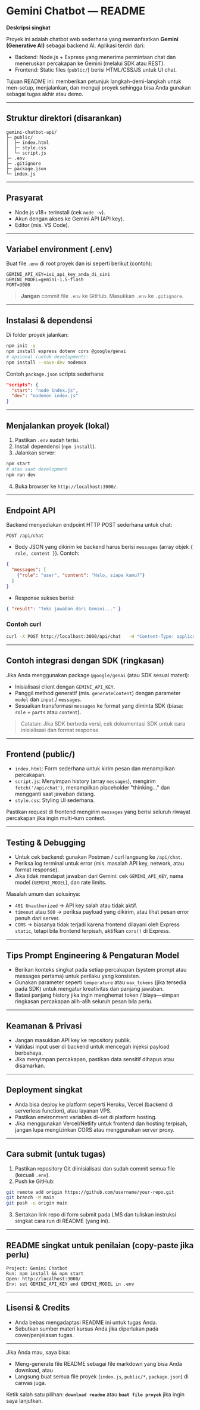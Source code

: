 # Gemini Chatbot — README

**Deskripsi singkat**

Proyek ini adalah chatbot web sederhana yang memanfaatkan **Gemini (Generative AI)** sebagai backend AI. Aplikasi terdiri dari:

- Backend: Node.js + Express yang menerima permintaan chat dan meneruskan percakapan ke Gemini (melalui SDK atau REST).
- Frontend: Static files (`public/`) berisi HTML/CSS/JS untuk UI chat.

Tujuan README ini: memberikan petunjuk langkah-demi-langkah untuk men-setup, menjalankan, dan menguji proyek sehingga bisa Anda gunakan sebagai tugas akhir atau demo.

---

## Struktur direktori (disarankan)
```
gemini-chatbot-api/
├─ public/
│  ├─ index.html
│  ├─ style.css
│  └─ script.js
├─ .env
├─ .gitignore
├─ package.json
└─ index.js
```

---

## Prasyarat
- Node.js v18+ terinstall (cek `node -v`).
- Akun dengan akses ke Gemini API (API key).
- Editor (mis. VS Code).

---

## Variabel environment (.env)
Buat file `.env` di root proyek dan isi seperti berikut (contoh):

```
GEMINI_API_KEY=isi_api_key_anda_di_sini
GEMINI_MODEL=gemini-1.5-flash
PORT=3000
```

> **Jangan** commit file `.env` ke GitHub. Masukkan `.env` ke `.gitignore`.

---

## Instalasi & dependensi
Di folder proyek jalankan:

```bash
npm init -y
npm install express dotenv cors @google/genai
# opsional (untuk development):
npm install --save-dev nodemon
```

Contoh `package.json` scripts sederhana:

```json
"scripts": {
  "start": "node index.js",
  "dev": "nodemon index.js"
}
```

---

## Menjalankan proyek (lokal)
1. Pastikan `.env` sudah terisi.
2. Install dependensi (`npm install`).
3. Jalankan server:

```bash
npm start
# atau saat development
npm run dev
```

4. Buka browser ke `http://localhost:3000/`.

---

## Endpoint API
Backend menyediakan endpoint HTTP POST sederhana untuk chat:

`POST /api/chat`

- Body JSON yang dikirim ke backend harus berisi `messages` (array objek `{ role, content }`). Contoh:

```json
{
  "messages": [
    {"role": "user", "content": "Halo, siapa kamu?"}
  ]
}
```

- Response sukses berisi:

```json
{ "result": "Teks jawaban dari Gemini..." }
```

### Contoh curl
```bash
curl -X POST http://localhost:3000/api/chat   -H "Content-Type: application/json"   -d '{"messages":[{"role":"user","content":"Halo"}] }'
```

---

## Contoh integrasi dengan SDK (ringkasan)
Jika Anda menggunakan package `@google/genai` (atau SDK sesuai materi):
- Inisialisasi client dengan `GEMINI_API_KEY`.
- Panggil method generatif (mis. `generateContent`) dengan parameter `model` dan `input` / `messages`.
- Sesuaikan transformasi `messages` ke format yang diminta SDK (biasa: `role` + `parts` atau `content`).

> Catatan: Jika SDK berbeda versi, cek dokumentasi SDK untuk cara inisialisasi dan format response.

---

## Frontend (public/)
- `index.html`: Form sederhana untuk kirim pesan dan menampilkan percakapan.
- `script.js`: Menyimpan history (array `messages`), mengirim `fetch('/api/chat')`, menampilkan placeholder "thinking..." dan mengganti saat jawaban datang.
- `style.css`: Styling UI sederhana.

Pastikan request di frontend mengirim `messages` yang berisi seluruh riwayat percakapan jika ingin multi-turn context.

---

## Testing & Debugging
- Untuk cek backend: gunakan Postman / curl langsung ke `/api/chat`.
- Periksa log terminal untuk error (mis. masalah API key, network, atau format response).
- Jika tidak mendapat jawaban dari Gemini: cek `GEMINI_API_KEY`, nama model (`GEMINI_MODEL`), dan rate limits.

Masalah umum dan solusinya:
- `401 Unauthorized` → API key salah atau tidak aktif.
- `timeout` atau `500` → periksa payload yang dikirim, atau lihat pesan error penuh dari server.
- `CORS` → biasanya tidak terjadi karena frontend dilayani oleh Express `static`, tetapi bila frontend terpisah, aktifkan `cors()` di Express.

---

## Tips Prompt Engineering & Pengaturan Model
- Berikan konteks singkat pada setiap percakapan (system prompt atau messages pertama) untuk perilaku yang konsisten.
- Gunakan parameter seperti `temperature` atau `max_tokens` (jika tersedia pada SDK) untuk mengatur kreativitas dan panjang jawaban.
- Batasi panjang history jika ingin menghemat token / biaya—simpan ringkasan percakapan alih-alih seluruh pesan bila perlu.

---

## Keamanan & Privasi
- Jangan masukkan API key ke repository publik.
- Validasi input user di backend untuk mencegah injeksi payload berbahaya.
- Jika menyimpan percakapan, pastikan data sensitif dihapus atau disamarkan.

---

## Deployment singkat
- Anda bisa deploy ke platform seperti Heroku, Vercel (backend di serverless function), atau layanan VPS.
- Pastikan environment variables di-set di platform hosting.
- Jika menggunakan Vercel/Netlify untuk frontend dan hosting terpisah, jangan lupa mengizinkan CORS atau menggunakan server proxy.

---

## Cara submit (untuk tugas)
1. Pastikan repository Git diinisialisasi dan sudah commit semua file (kecuali `.env`).
2. Push ke GitHub:
```bash
git remote add origin https://github.com/username/your-repo.git
git branch -M main
git push -u origin main
```
3. Sertakan link repo di form submit pada LMS dan tuliskan instruksi singkat cara run di README (yang ini).

---

## README singkat untuk penilaian (copy-paste jika perlu)
```
Project: Gemini Chatbot
Run: npm install && npm start
Open: http://localhost:3000/
Env: set GEMINI_API_KEY and GEMINI_MODEL in .env
```

---

## Lisensi & Credits
- Anda bebas mengadaptasi README ini untuk tugas Anda.
- Sebutkan sumber materi kursus Anda jika diperlukan pada cover/penjelasan tugas.

---

Jika Anda mau, saya bisa:
- Meng-generate file README sebagai file markdown yang bisa Anda download, atau
- Langsung buat semua file proyek (`index.js`, `public/*`, `package.json`) di canvas juga.

Ketik salah satu pilihan: **`download readme`** atau **`buat file proyek`** jika ingin saya lanjutkan.

